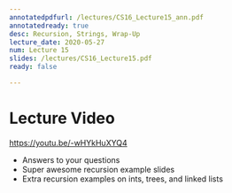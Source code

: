 ```yaml
---
annotatedpdfurl: /lectures/CS16_Lecture15_ann.pdf
annotatedready: true
desc: Recursion, Strings, Wrap-Up
lecture_date: 2020-05-27
num: Lecture 15
slides: /lectures/CS16_Lecture15.pdf
ready: false

---
```


# Lecture Video

<https://youtu.be/-wHYkHuXYQ4>

- Answers to your questions
- Super awesome recursion example slides
- Extra recursion examples on ints, trees, and linked lists
